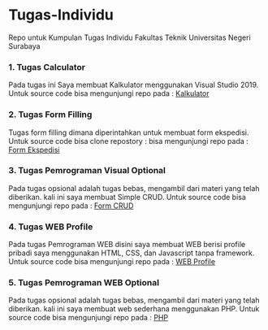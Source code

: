# Tugas-Individu
Repo untuk Kumpulan Tugas Individu
Fakultas Teknik 
Universitas Negeri Surabaya

### 1. Tugas Calculator
Pada tugas ini Saya membuat Kalkulator menggunakan Visual Studio 2019. 
Untuk source code bisa mengunjungi repo pada : [Kalkulator](https://github.com/dzikrigg/Tugas-Individu/tree/master/Kalkulator/cal/cal)

### 2. Tugas Form Filling
Tugas form filling dimana diperintahkan untuk membuat form ekspedisi. Untuk source code bisa clone repostory : 
 bisa mengunjungi repo pada : [Form Ekspedisi](https://github.com/dzikrigg/Tugas-Individu/tree/master/Form%20Ekspedisi/Form%20pengiriman/Form%20pengiriman)

### 3. Tugas Pemrograman Visual Optional
Pada tugas opsional adalah tugas bebas, mengambil dari materi yang telah diberikan. kali ini saya membuat Simple CRUD. Untuk source code bisa mengunjungi repo pada : [Form CRUD](https://github.com/dzikrigg/Tugas-Individu/blob/master/FormCRUD.zip)

### 4. Tugas WEB Profile
Pada tugas Pemrograman WEB disini saya membuat WEB berisi profile pribadi saya menggunakan HTML, CSS, dan Javascript tanpa framework. Untuk source code bisa mengunjungi repo pada : [WEB Profile](https://github.com/dzikrigg/Tugas-Individu/tree/master/WEB%20profile/WEB)

### 5. Tugas Pemrograman WEB Optional
Pada tugas opsional adalah tugas bebas, mengambil dari materi yang telah diberikan. kali ini saya membuat web sederhana menggunakan PHP. Untuk source code bisa mengunjungi repo pada : [PHP](https://github.com/dzikrigg/Tugas-Individu/tree/master/PHP/web_php)




